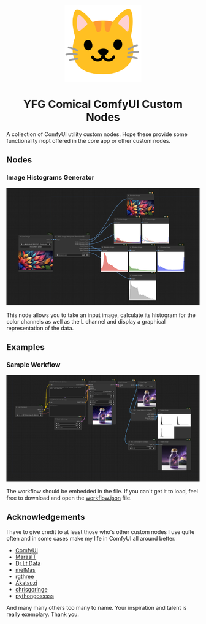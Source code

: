 <p align="center">
  <img src="img/cat-face.svg" width="200">
</p>

<div align="center">

# YFG Comical ComfyUI Custom Nodes 

</div>

A collection of ComfyUI utility custom nodes. Hope these provide some functionality nopt offered in the core app or other custom nodes.

## Nodes

### Image Histograms Generator

![Image Historgrams Generator](img/imagehistogramsgenerator.png)

This node allows you to take an input image, calculate its histogram for the color channels as well as the L channel and display a graphical representation of the data.

## Examples

### Sample Workflow

![Example Workflow](workflows/ComfyUI_YFG_Comical-Example-Workflow.png)

The workflow should be embedded in the file. If you can't get it to load, feel free to download and open the [workflow.json](workflows/ComfyUI_YFG_Comical-Example-Workflow.json) file.

## Acknowledgements

I have to give credit to at least those who's other custom nodes I use quite often and in some cases make my life in ComfyUI all around better.

 - [ComfyUI](https://github.com/comfyanonymous/ComfyUI)
 - [MarasIT](https://github.com/davask/ComfyUI-MarasIT-Nodes)
 - [Dr.Lt.Data](https://github.com/ltdrdata)
 - [melMas](https://github.com/melMass/comfy_mtb)
 - [rgthree](https://github.com/rgthree/rgthree-comfy)
 - [Akatsuzi](https://github.com/Suzie1)
 - [chrisgoringe](https://github.com/chrisgoringe/cg-use-everywhere)
 - [pythongosssss](https://github.com/pythongosssss)

 And many many others too many to name. Your inspiration and talent is really exemplary. Thank you.
 